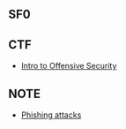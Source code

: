 ## SF0

## CTF
    
   * [Intro to Offensive Security](https://tryhackme.com/room/introtooffensivesecurity)
   
## NOTE

   * [Phishing attacks](https://www.ncsc.gov.uk/guidance/phishing)
   
